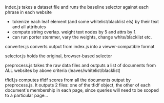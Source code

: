index.js takes a dataset file and runs the baseline selector against each phrase
in each website

- tokenize each leaf element (and some whitelist/blacklist els) by their text
    and all attributes
- compute string overlap. weight text nodes by 5 and attrs by 1.
- can run porter stemmer, vary the weights, change white/blacklist etc.


converter.js converts output from index.js into a viewer-compatible format


selector.js holds the original, browser-based selector



preprocess.js takes the raw data files and outputs a list of documents from ALL
websites by above criteria (leaves/whitelist/blacklist)


tfidf.js computes tfidf scores from all the documents output by preprocess.js.
It outputs 2 files: one of the tfidf object, the other of each document's
membership in each page, since queries will need to be scoped to a particular
page...
